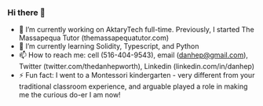 ### Hi there 👋


- 🔭 I’m currently working on AktaryTech full-time. Previously, I started The Massapequa Tutor (themassapequatutor.com)
- 🌱 I’m currently learning Solidity, Typescript, and Python
- 📫 How to reach me: cell (516-404-9543), email (danhep@gmail.com), Twitter (twitter.com/thedanhepworth), Linkedin (linkedin.com/in/danhep) 
- ⚡ Fun fact: I went to a Montessori kindergarten - very different from your traditional classroom experience, and arguable played a role in making me the curious do-er I am now! 
